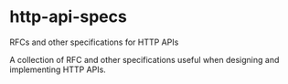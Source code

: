 # http-api-specs
RFCs and other specifications for HTTP APIs

A collection of RFC and other specifications useful when designing and implementing HTTP APIs.

